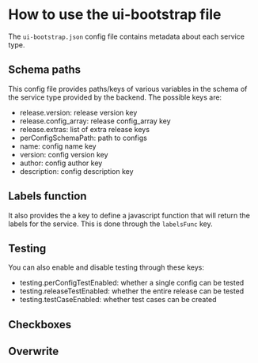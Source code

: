 # How to use the ui-bootstrap file

The `ui-bootstrap.json` config file contains metadata about each service type. 

## Schema paths
This config file provides paths/keys of various variables in the schema of the service type provided by the backend. The possible keys are: 
- release.version: release version key
- release.config_array: release config_array key
- release.extras: list of extra release keys
- perConfigSchemaPath: path to configs
- name: config name key
- version: config version key
- author: config author key
- description: config description key

## Labels function
It also provides the a key to define a javascript function that will return the labels for the service. This is done through the `labelsFunc` key. 

## Testing
You can also enable and disable testing through these keys:
- testing.perConfigTestEnabled: whether a single config can be tested
- testing.releaseTestEnabled: whether the entire release can be tested
- testing.testCaseEnabled: whether test cases can be created

## Checkboxes

## Overwrite


